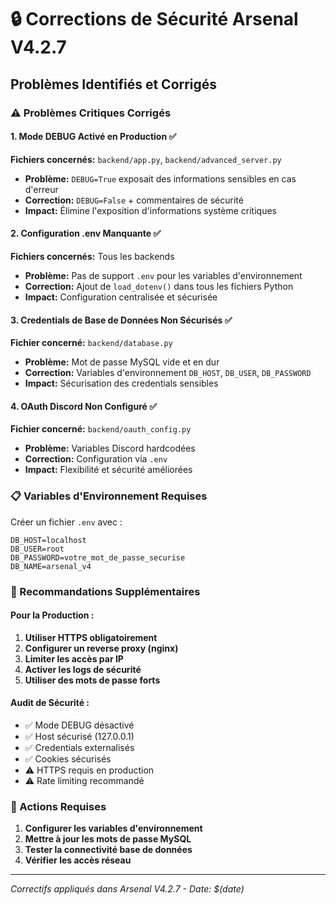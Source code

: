 # 🔒 Corrections de Sécurité Arsenal V4.2.7

## Problèmes Identifiés et Corrigés

### ⚠️ Problèmes Critiques Corrigés

#### 1. Mode DEBUG Activé en Production ✅
**Fichiers concernés:** `backend/app.py`, `backend/advanced_server.py`
- **Problème:** `DEBUG=True` exposait des informations sensibles en cas d'erreur
- **Correction:** `DEBUG=False` + commentaires de sécurité
- **Impact:** Élimine l'exposition d'informations système critiques

#### 2. Configuration .env Manquante ✅
**Fichiers concernés:** Tous les backends
- **Problème:** Pas de support `.env` pour les variables d'environnement
- **Correction:** Ajout de `load_dotenv()` dans tous les fichiers Python
- **Impact:** Configuration centralisée et sécurisée

#### 3. Credentials de Base de Données Non Sécurisés ✅
**Fichier concerné:** `backend/database.py`
- **Problème:** Mot de passe MySQL vide et en dur
- **Correction:** Variables d'environnement `DB_HOST`, `DB_USER`, `DB_PASSWORD`
- **Impact:** Sécurisation des credentials sensibles

#### 4. OAuth Discord Non Configuré ✅
**Fichier concerné:** `backend/oauth_config.py`
- **Problème:** Variables Discord hardcodées
- **Correction:** Configuration via `.env`
- **Impact:** Flexibilité et sécurité améliorées

### 📋 Variables d'Environnement Requises

Créer un fichier `.env` avec :
```env
DB_HOST=localhost
DB_USER=root
DB_PASSWORD=votre_mot_de_passe_securise
DB_NAME=arsenal_v4
```

### 🔧 Recommandations Supplémentaires

#### Pour la Production :
1. **Utiliser HTTPS obligatoirement**
2. **Configurer un reverse proxy (nginx)**
3. **Limiter les accès par IP**
4. **Activer les logs de sécurité**
5. **Utiliser des mots de passe forts**

#### Audit de Sécurité :
- ✅ Mode DEBUG désactivé
- ✅ Host sécurisé (127.0.0.1)
- ✅ Credentials externalisés
- ✅ Cookies sécurisés
- ⚠️ HTTPS requis en production
- ⚠️ Rate limiting recommandé

### 🚨 Actions Requises

1. **Configurer les variables d'environnement**
2. **Mettre à jour les mots de passe MySQL**
3. **Tester la connectivité base de données**
4. **Vérifier les accès réseau**

---
*Correctifs appliqués dans Arsenal V4.2.7 - Date: $(date)*
